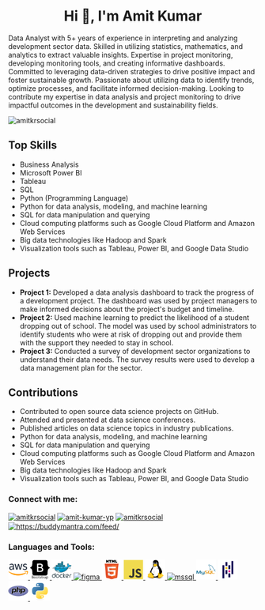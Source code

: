  <h1 align="center">Hi 👋, I'm Amit Kumar</h1>
<p> Data Analyst with 5+ years of experience in interpreting and analyzing development sector data. Skilled in utilizing statistics, mathematics, and analytics to extract valuable insights. Expertise in project monitoring, developing monitoring tools, and creating informative dashboards. Committed to leveraging data-driven strategies to drive positive impact and foster sustainable growth. Passionate about utilizing data to identify trends, optimize processes, and facilitate informed decision-making. Looking to contribute my expertise in data analysis and project monitoring to drive impactful outcomes in the development and sustainability fields.
  </p>
  <p align="left"> <img src="https://komarev.com/ghpvc/?username=amitkrsocial&label=Profile%20views&color=0e75b6&style=flat" alt="amitkrsocial" /> </p>
  <h2>Top Skills</h2>
  <ul>
    <li>Business Analysis</li>
    <li>Microsoft Power BI</li>
    <li>Tableau</li>
    <li>SQL</li>
    <li>Python (Programming Language)</li>
    <li>Python for data analysis, modeling, and machine learning</li>
    <li>SQL for data manipulation and querying</li>
    <li>Cloud computing platforms such as Google Cloud Platform and Amazon Web Services</li>
    <li>Big data technologies like Hadoop and Spark</li>
    <li>Visualization tools such as Tableau, Power BI, and Google Data Studio</li>
  </ul>
  <h2>Projects</h2>
  <ul>
    <li>
      <strong>Project 1:</strong> Developed a data analysis dashboard to track the progress of a development project. The dashboard was used by project managers to make informed decisions about the project's budget and timeline.
    </li>
    <li>
      <strong>Project 2:</strong> Used machine learning to predict the likelihood of a student dropping out of school. The model was used by school administrators to identify students who were at risk of dropping out and provide them with the support they needed to stay in school.
    </li>
    <li>
      <strong>Project 3:</strong> Conducted a survey of development sector organizations to understand their data needs. The survey results were used to develop a data management plan for the sector.
    </li>
  </ul>
  <h2>Contributions</h2>
  <ul>
    <li>
      Contributed to open source data science projects on GitHub.
    </li>
    <li>
      Attended and presented at data science conferences.
    </li>
    <li>
      Published articles on data science topics in industry publications.
    </li>
    <li>
      Python for data analysis, modeling, and machine learning
    </li>
    <li>SQL for data manipulation and querying</li>
    <li>Cloud computing platforms such as Google Cloud Platform and Amazon Web Services</li>
    <li>Big data technologies like Hadoop and Spark</li>
    <li>Visualization tools such as Tableau, Power BI, and Google Data Studio</li>
  </ul>

<h3 align="left">Connect with me:</h3>
<p align="left">
<a href="https://twitter.com/amitkrsocial" target="blank"><img align="center" src="https://raw.githubusercontent.com/rahuldkjain/github-profile-readme-generator/master/src/images/icons/Social/twitter.svg" alt="amitkrsocial" height="30" width="40" /></a>
<a href="https://linkedin.com/in/amit-kumar-yp" target="blank"><img align="center" src="https://raw.githubusercontent.com/rahuldkjain/github-profile-readme-generator/master/src/images/icons/Social/linked-in-alt.svg" alt="amit-kumar-yp" height="30" width="40" /></a>
<a href="https://kaggle.com/amitkrsocial" target="blank"><img align="center" src="https://raw.githubusercontent.com/rahuldkjain/github-profile-readme-generator/master/src/images/icons/Social/kaggle.svg" alt="amitkrsocial" height="30" width="40" /></a>
<a href="/https://buddymantra.com/feed/" target="blank"><img align="center" src="https://raw.githubusercontent.com/rahuldkjain/github-profile-readme-generator/master/src/images/icons/Social/rss.svg" alt="https://buddymantra.com/feed/" height="30" width="40" /></a>
</p>

<h3 align="left">Languages and Tools:</h3>
<p align="left"> <a href="https://aws.amazon.com" target="_blank" rel="noreferrer"> <img src="https://raw.githubusercontent.com/devicons/devicon/master/icons/amazonwebservices/amazonwebservices-original-wordmark.svg" alt="aws" width="40" height="40"/> </a> <a href="https://getbootstrap.com" target="_blank" rel="noreferrer"> <img src="https://raw.githubusercontent.com/devicons/devicon/master/icons/bootstrap/bootstrap-plain-wordmark.svg" alt="bootstrap" width="40" height="40"/> </a> <a href="https://www.docker.com/" target="_blank" rel="noreferrer"> <img src="https://raw.githubusercontent.com/devicons/devicon/master/icons/docker/docker-original-wordmark.svg" alt="docker" width="40" height="40"/> </a> <a href="https://www.figma.com/" target="_blank" rel="noreferrer"> <img src="https://www.vectorlogo.zone/logos/figma/figma-icon.svg" alt="figma" width="40" height="40"/> </a> <a href="https://www.w3.org/html/" target="_blank" rel="noreferrer"> <img src="https://raw.githubusercontent.com/devicons/devicon/master/icons/html5/html5-original-wordmark.svg" alt="html5" width="40" height="40"/> </a> <a href="https://developer.mozilla.org/en-US/docs/Web/JavaScript" target="_blank" rel="noreferrer"> <img src="https://raw.githubusercontent.com/devicons/devicon/master/icons/javascript/javascript-original.svg" alt="javascript" width="40" height="40"/> </a> <a href="https://www.linux.org/" target="_blank" rel="noreferrer"> <img src="https://raw.githubusercontent.com/devicons/devicon/master/icons/linux/linux-original.svg" alt="linux" width="40" height="40"/> </a> <a href="https://www.microsoft.com/en-us/sql-server" target="_blank" rel="noreferrer"> <img src="https://www.svgrepo.com/show/303229/microsoft-sql-server-logo.svg" alt="mssql" width="40" height="40"/> </a> <a href="https://www.mysql.com/" target="_blank" rel="noreferrer"> <img src="https://raw.githubusercontent.com/devicons/devicon/master/icons/mysql/mysql-original-wordmark.svg" alt="mysql" width="40" height="40"/> </a> <a href="https://pandas.pydata.org/" target="_blank" rel="noreferrer"> <img src="https://raw.githubusercontent.com/devicons/devicon/2ae2a900d2f041da66e950e4d48052658d850630/icons/pandas/pandas-original.svg" alt="pandas" width="40" height="40"/> </a> <a href="https://www.php.net" target="_blank" rel="noreferrer"> <img src="https://raw.githubusercontent.com/devicons/devicon/master/icons/php/php-original.svg" alt="php" width="40" height="40"/> </a> <a href="https://www.python.org" target="_blank" rel="noreferrer"> <img src="https://raw.githubusercontent.com/devicons/devicon/master/icons/python/python-original.svg" alt="python" width="40" height="40"/> </a> </p>
